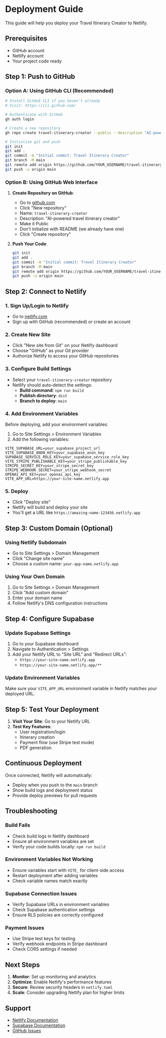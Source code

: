 # Deployment Guide

This guide will help you deploy your Travel Itinerary Creator to Netlify.

## Prerequisites

- GitHub account
- Netlify account
- Your project code ready

## Step 1: Push to GitHub

### Option A: Using GitHub CLI (Recommended)

```bash
# Install GitHub CLI if you haven't already
# Visit: https://cli.github.com/

# Authenticate with GitHub
gh auth login

# Create a new repository
gh repo create travel-itinerary-creator --public --description "AI-powered travel itinerary creator"

# Initialize git and push
git init
git add .
git commit -m "Initial commit: Travel Itinerary Creator"
git branch -M main
git remote add origin https://github.com/YOUR_USERNAME/travel-itinerary-creator.git
git push -u origin main
```

### Option B: Using GitHub Web Interface

1. **Create Repository on GitHub**:
   - Go to [github.com](https://github.com)
   - Click "New repository"
   - Name: `travel-itinerary-creator`
   - Description: "AI-powered travel itinerary creator"
   - Make it Public
   - Don't initialize with README (we already have one)
   - Click "Create repository"

2. **Push Your Code**:
   ```bash
   git init
   git add .
   git commit -m "Initial commit: Travel Itinerary Creator"
   git branch -M main
   git remote add origin https://github.com/YOUR_USERNAME/travel-itinerary-creator.git
   git push -u origin main
   ```

## Step 2: Connect to Netlify

### 1. Sign Up/Login to Netlify
- Go to [netlify.com](https://netlify.com)
- Sign up with GitHub (recommended) or create an account

### 2. Create New Site
- Click "New site from Git" on your Netlify dashboard
- Choose "GitHub" as your Git provider
- Authorize Netlify to access your GitHub repositories

### 3. Configure Build Settings
- Select your `travel-itinerary-creator` repository
- Netlify should auto-detect the settings:
  - **Build command**: `npm run build`
  - **Publish directory**: `dist`
  - **Branch to deploy**: `main`

### 4. Add Environment Variables
Before deploying, add your environment variables:

1. Go to Site Settings > Environment Variables
2. Add the following variables:

```
VITE_SUPABASE_URL=your_supabase_project_url
VITE_SUPABASE_ANON_KEY=your_supabase_anon_key
SUPABASE_SERVICE_ROLE_KEY=your_supabase_service_role_key
VITE_STRIPE_PUBLISHABLE_KEY=your_stripe_publishable_key
STRIPE_SECRET_KEY=your_stripe_secret_key
STRIPE_WEBHOOK_SECRET=your_stripe_webhook_secret
OPENAI_API_KEY=your_openai_api_key
VITE_APP_URL=https://your-site-name.netlify.app
```

### 5. Deploy
- Click "Deploy site"
- Netlify will build and deploy your site
- You'll get a URL like `https://amazing-name-123456.netlify.app`

## Step 3: Custom Domain (Optional)

### Using Netlify Subdomain
- Go to Site Settings > Domain Management
- Click "Change site name"
- Choose a custom name: `your-app-name.netlify.app`

### Using Your Own Domain
1. Go to Site Settings > Domain Management
2. Click "Add custom domain"
3. Enter your domain name
4. Follow Netlify's DNS configuration instructions

## Step 4: Configure Supabase

### Update Supabase Settings
1. Go to your Supabase dashboard
2. Navigate to Authentication > Settings
3. Add your Netlify URL to "Site URL" and "Redirect URLs":
   - `https://your-site-name.netlify.app`
   - `https://your-site-name.netlify.app/**`

### Update Environment Variables
Make sure your `VITE_APP_URL` environment variable in Netlify matches your deployed URL.

## Step 5: Test Your Deployment

1. **Visit Your Site**: Go to your Netlify URL
2. **Test Key Features**:
   - User registration/login
   - Itinerary creation
   - Payment flow (use Stripe test mode)
   - PDF generation

## Continuous Deployment

Once connected, Netlify will automatically:
- Deploy when you push to the `main` branch
- Show build logs and deployment status
- Provide deploy previews for pull requests

## Troubleshooting

### Build Fails
- Check build logs in Netlify dashboard
- Ensure all environment variables are set
- Verify your code builds locally: `npm run build`

### Environment Variables Not Working
- Ensure variables start with `VITE_` for client-side access
- Restart deployment after adding variables
- Check variable names match exactly

### Supabase Connection Issues
- Verify Supabase URLs in environment variables
- Check Supabase authentication settings
- Ensure RLS policies are correctly configured

### Payment Issues
- Use Stripe test keys for testing
- Verify webhook endpoints in Stripe dashboard
- Check CORS settings if needed

## Next Steps

1. **Monitor**: Set up monitoring and analytics
2. **Optimize**: Enable Netlify's performance features
3. **Secure**: Review security headers in `netlify.toml`
4. **Scale**: Consider upgrading Netlify plan for higher limits

## Support

- [Netlify Documentation](https://docs.netlify.com/)
- [Supabase Documentation](https://supabase.com/docs)
- [GitHub Issues](https://github.com/YOUR_USERNAME/travel-itinerary-creator/issues)